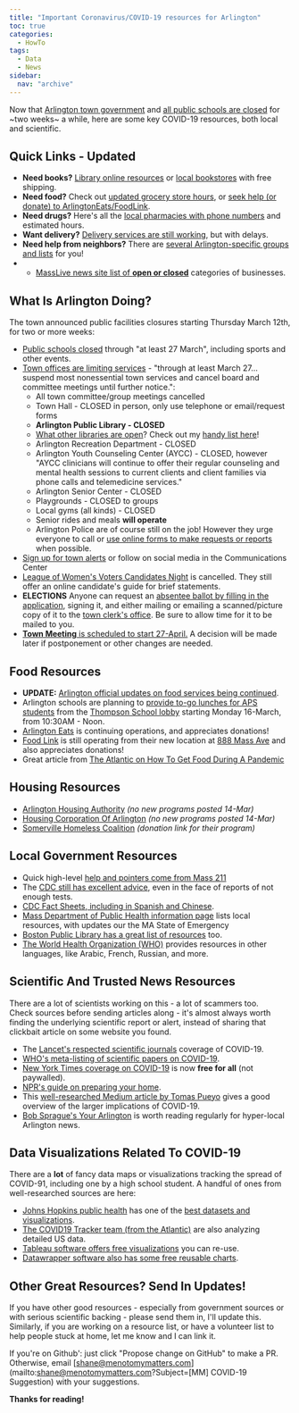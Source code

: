 ```yaml
---
title: "Important Coronavirus/COVID-19 resources for Arlington"
toc: true
categories:
  - HowTo
tags:
  - Data
  - News
sidebar:
  nav: "archive"
---
```


Now that [Arlington town government](https://www.arlingtonma.gov/Home/Components/News/News/10023/1525) and [all public schools are closed](http://www.arlington.k12.ma.us/news//Arlington_Bedford_Belmont_Burlington_Lexington_and_Winchester_Schools_to_Close_Starting_Tomorrow_March_13th_through_at_Least_March_27th.pdf) 
for ~two weeks~ a while, here are some key COVID-19 
resources, both local and scientific.

## Quick Links - Updated

- **Need books?** [Library online resources](https://menotomymatters.com/howto/covid-libraries/#online-library-resources) or [local bookstores](https://menotomymatters.com/howto/covid-libraries/#local-bookstores) with free shipping.
- **Need food?** Check out [updated grocery store hours](https://menotomymatters.com/howto/covid-emergency/#whats-open---groceries), or [seek help (or donate) to ArlingtonEats/FoodLink](https://menotomymatters.com/howto/covid-info/#food-resources).
- **Need drugs?** Here's all the [local pharmacies with phone numbers](https://menotomymatters.com/howto/covid-emergency/#whats-open---pharmacies) and estimated hours.
- **Want delivery?** [Delivery services are still working](https://menotomymatters.com/howto/covid-emergency/#whats-open---delivery-services), but with delays.
- **Need help from neighbors?**  There are [several Arlington-specific groups and lists](https://menotomymatters.com/howto/covid-emergency/#resource-lists---where-to-get-help) for you!
- - [MassLive news site list of **open or closed**](https://www.masslive.com/coronavirus/2020/03/coronavirus-shutdowns-whats-open-whats-closed-in-massachusetts.html) categories of businesses.


## What Is Arlington Doing?

The town announced public facilities closures starting Thursday March 12th, for two or more weeks:

- [Public schools closed](http://www.arlington.k12.ma.us/news//Arlington_Bedford_Belmont_Burlington_Lexington_and_Winchester_Schools_to_Close_Starting_Tomorrow_March_13th_through_at_Least_March_27th.pdf) through "at least 27 March", including sports and other events.
- [Town offices are limiting services](https://www.arlingtonma.gov/Home/Components/News/News/10023/1525) - "through at least March 27... suspend most nonessential town services and cancel board and committee meetings until further notice.":
    - All town committee/group meetings cancelled
    - Town Hall - CLOSED in person, only use telephone or email/request forms
    - **Arlington Public Library - CLOSED**
    - [What other libraries are open](/howto/covid-libraries/)?  Check out my [handy list here](https://menotomymatters.com/howto/covid-libraries/)!
    - Arlington Recreation Department - CLOSED
    - Arlington Youth Counseling Center (AYCC) - CLOSED, however "AYCC clinicians will continue to offer their regular counseling and mental health sessions to current clients and client families via phone calls and telemedicine services."
    - Arlington Senior Center - CLOSED
    - Playgrounds - CLOSED to groups
    - Local gyms (all kinds) - CLOSED
    - Senior rides and meals **will operate**
    - Arlington Police are of course still on the job! However they urge everyone to call or [use online forms to make requests or reports](https://www.arlingtonma.gov/departments/police) when possible.
- [Sign up for town alerts](https://www.arlingtonma.gov/communications-center) or follow on social media in the Communications Center
- [League of Women's Voters Candidates Night](http://www.lwva.com/elections.html#candnight) is cancelled.  They still offer an online candidate's guide for brief statements.
- **ELECTIONS** Anyone can request an [absentee ballot by filling in the application](https://www.arlingtonma.gov/home/showdocument?id=49768), signing it, and either mailing or emailing a scanned/picture copy of it to the [town clerk's office](https://www.arlingtonma.gov/Home/Components/BusinessDirectory/BusinessDirectory/35/).  Be sure to allow time for it to be mailed to you.
- [**Town Meeting** is scheduled to start 27-April.](https://www.arlingtonma.gov/town-governance/town-meeting)  A decision will be made later if postponement or other changes are needed.

## Food Resources

- **UPDATE:** [Arlington official updates on food services being continued](https://www.arlingtonma.gov/Home/Components/News/News/10055/1525?backlist=%2fdepartments%2fhealth-human-services).
- Arlington schools are planning to [provide to-go lunches for APS students](https://www.arlingtonma.gov/Home/Components/News/News/10023/1525) from the [Thompson School lobby](https://goo.gl/maps/vGGJhEhfj86waUg18) starting Monday 16-March, from 10:30AM - Noon.
- [Arlington Eats](https://www.arlingtoneats.org/) is continuing operations, and appreciates donations!
- [Food Link](https://www.foodlinkma.org/) is still operating from their new location at [888 Mass Ave](https://goo.gl/maps/oa7fq9HGKWAN4jmx7) and also appreciates donations!
- Great article from [The Atlantic on How To Get Food During A Pandemic](https://www.theatlantic.com/health/archive/2020/03/coronavirus-how-get-food-safely/608008/?fbclid=IwAR0zsp74ntdXOjs5y1Yr499izr5O2ZzqeB1y2krCqU7zRghfXkK4dMcOPzE)

## Housing Resources

- [Arlington Housing Authority](https://www.arlingtonhousing.org/) _(no new programs posted 14-Mar)_
- [Housing Corporation Of Arlington](https://www.housingcorparlington.org/) _(no new programs posted 14-Mar)_
- [Somerville Homeless Coalition](https://donatenow.networkforgood.org/shc) _(donation link for their program)_

## Local Government Resources

- Quick high-level [help and pointers come from Mass 211](https://mass211.org/)
- The [CDC still has excellent advice](https://www.cdc.gov/coronavirus/2019-ncov/index.html), even in the face of reports of not enough tests.
- [CDC Fact Sheets, including in Spanish and Chinese](https://www.cdc.gov/coronavirus/2019-ncov/communication/factsheets.html).
- [Mass Department of Public Health information page](https://www.mass.gov/2019coronavirus) lists local resources, with updates our the MA State of Emergency
- [Boston Public Library has a great list of resources](https://www.bpl.org/blogs/post/covid-19-resources/) too.
- [The World Health Organization (WHO)](https://www.who.int/emergencies/diseases/novel-coronavirus-2019) provides resources in other languages, like Arabic, French, Russian, and more.

## Scientific And Trusted News Resources

There are a lot of scientists working on this - a lot of scammers too.  
Check sources before sending articles along - it's almost always worth finding 
the underlying scientific report or alert, instead of sharing that clickbait 
article on some website you found.

- The [Lancet's respected scientific journals](https://www.thelancet.com/coronavirus) coverage of COVID-19.
- [WHO's meta-listing of scientific papers on COVID-19](https://www.who.int/emergencies/diseases/novel-coronavirus-2019/global-research-on-novel-coronavirus-2019-ncov).
- [New York Times coverage on COVID-19](https://www.nytimes.com/news-event/coronavirus) is now **free for all** (not paywalled).
- [NPR's guide on preparing your home](https://www.npr.org/sections/goatsandsoda/2020/02/26/809650625/a-guide-how-to-prepare-your-home-for-coronavirus).
- This [well-researched Medium article by Tomas Pueyo](https://medium.com/@tomaspueyo/coronavirus-act-today-or-people-will-die-f4d3d9cd99ca) gives a good overview of the larger implications of COVID-19.
- [Bob Sprague's Your Arlington](https://www.yourarlington.com/) is worth reading regularly for hyper-local Arlington news.

## Data Visualizations Related To COVID-19

There are a **lot** of fancy data maps or visualizations tracking the 
spread of COVID-91, including one by a high school student.  A handful
 of ones from well-researched sources are here:

- [Johns Hopkins public health](https://systems.jhu.edu/research/public-health/ncov/) has one of the [best datasets and visualizations](https://www.arcgis.com/apps/opsdashboard/index.html#/bda7594740fd40299423467b48e9ecf6).
- [The COVID19 Tracker team (from the Atlantic)](https://covidtracking.com/) are also analyzing detailed US data.
- [Tableau software offers free visualizations](https://www.tableau.com/covid-19-coronavirus-data-resources) you can re-use.
- [Datawrapper software also has some free reusable charts](https://blog.datawrapper.de/coronaviruscharts/#column-chart-Germany).

## Other Great Resources? Send In Updates!

If you have other good resources - especially from government sources 
or with serious scientific backing - please send them in, I'll update this.  
Similarly, if you are working on a resource list, or have a volunteer 
list to help people stuck at home, let me know and I can link it.

If you're on Github': just click "Propose change on GitHub" to make a PR. 
Otherwise, email [shane@menotomymatters.com](mailto:shane@menotomymatters.com?Subject=[MM] COVID-19 Suggestion) with your suggestions.

**Thanks for reading!**

